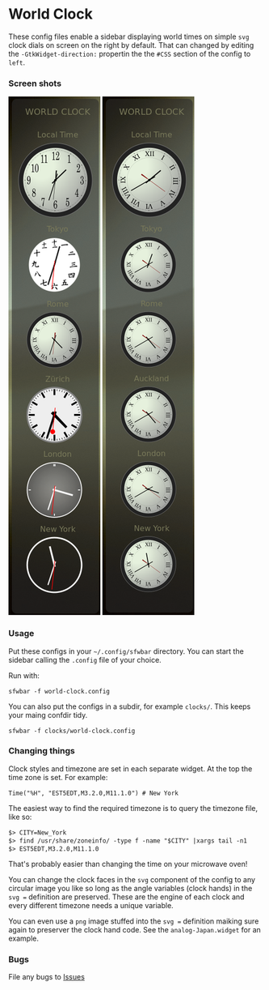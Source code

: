 # World Clock

These config files enable a sidebar displaying world times on simple 
`svg` clock dials on screen on the right by default. That can changed by
editing the `-GtkWidget-direction:` propertin the the `#CSS` section of
the config to `left`.

### Screen shots

![Assorted clock dials](./wc-assorted.png) ![Uniform clock dials](./wc-uniform.png)

### Usage

Put these configs in your `~/.config/sfwbar` directory. You can start the
sidebar calling the `.config` file of your choice.

Run with:

```
sfwbar -f world-clock.config
```

You can also put the configs in a subdir, for example `clocks/`. This keeps your
maing confdir tidy.

```
sfwbar -f clocks/world-clock.config

```

### Changing things

Clock styles and timezone are set in each separate widget. At the top the
time zone is set. For example:

```
Time("%H", "EST5EDT,M3.2.0,M11.1.0") # New York

```

The easiest way to find the required timezone is to query the timezone file,
like so:

```
$> CITY=New_York
$> find /usr/share/zoneinfo/ -type f -name "$CITY" |xargs tail -n1
$> EST5EDT,M3.2.0,M11.1.0

```

That's probably easier than changing the time on your microwave oven!

You can change the clock faces in the `svg` component of the config to any
circular image you like so long as the angle variables (clock hands) in
the `svg =` definition are preserved. These are the engine of each clock
and every different timezone needs a unique variable.

You can even use a `png` image stuffed into the `svg =` definition maiking
sure again to preserver the clock hand code. See the `analog-Japan.widget`
for an example.

### Bugs

File any bugs to [Issues](https://github.com/01micko/sfwbar-configs/issues)
